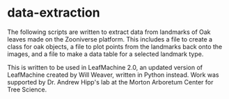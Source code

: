 # data-extraction
The following scripts are written to extract data from landmarks of Oak leaves made on the Zooniverse platform. This includes a file to create a class for oak objects, a file to plot points from the landmarks back onto the images, and a file to make a data table for a selected landmark type. 

This is written to be used in LeafMachine 2.0, an updated version of LeafMachine created by Will Weaver, written in Python instead. Work was supported by Dr. Andrew Hipp's lab at the Morton Arboretum Center for Tree Science.
